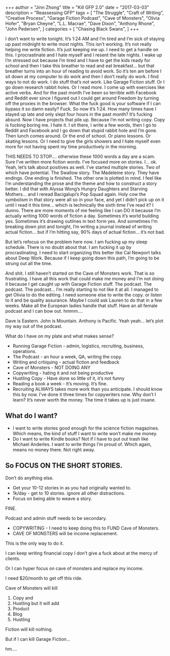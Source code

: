 +++ 
author = "Jinn Zhong" 
title = "Kill GFP 2.0" 
date = "2017-03-03" 
description = "Reassessing GFP"
tags = [
    "The Struggle",
    "Craft of Writing",
    "Creative Process",
    "Garage Fiction Podcast",
    "Cave of Monsters",
    "Olivia Hofer",
    "Bryan Cheyne",
    "L.L. Macrae",
    "Dave Dixon",
    "Anthony Rhone",
    "John Pedersen",
]
categories = [
    "Chasing Black Swans",
]
+++

I don’t want to write tonight. It’s 1:24 AM and I’m tired and I’m sick of staying up past midnight to write most nights. This isn’t working. It’s not really helping me write fiction. It’s just keeping me up. I need to get a handle on this. I procrastinate and I hate myself and I resent the late nights. I wake up I’m stressed out because I’m tired and I have to get the kids ready for school and then I take this breather to read and eat breakfast… but that breather turns into an hour of reading to avoid work. So it’s ten am before I sit down at my computer to do work and then I don’t really do work. I find ways to not do work. I do stuff that’s not work. Like Garage Fiction stuff. Or I go down research rabbit holes. Or I read more. I come up with exercises like active verbs. And for the past month I’ve been so terrible with Facebook and Reddit ever since I figured out I could get around Freedom by turning off the proxies in the browser. What the fuck good is your software if I can bypass it so damn easily? Fuck. So now it’s 1:24. How many times have I stayed up late and only slept four hours in the past month? It’s fucking absurd. Now I have projects that pile up. Because I’m not writing copy. Copy is fucking boring me. I hate it. I sit there, I write a few words, then I go to Reddit and Facebook and I go down that stupid rabbit hole and I’m gone. Then lunch comes around. Or the end of school. Or piano lessons. Or skating lessons. Or I need to give the girls showers and I hate myself even more for not having spent my time productively in the morning.

THIS NEEDS TO STOP…. otherwise these 1000 words a day are a scam. Sure I’ve written more fiction words. I’ve focused more on stories. I… ok. Yeah, let’s talk about positives as well. I’ve started multiple stories. Two of which have potential. The Swallow story. The Madeleine story. They have endings. One ending is finished. The other one is plotted in mind. I feel like I’m understanding the prose and the theme and how to construct a story better. I did that with Alyssa Wong’s Hungry Daughters and Starving Mothers… and I reread Bacigalupi’s Pop Squad again. Holy cow the symbolism in that story were all so in your face, and yet I didn’t pick up on it until I read it this time… which is technically the sixth time I’ve read it? I dunno. There are more moments of me feeling like I can DO it because I’m actually writing 1000 words of fiction a day. Sometimes it’s world building yes. Sometimes it’s drawing outlines in text form yes. And sometimes I’m breaking down plot and tonight, I’m writing a journal instead of writing actual fiction… but if I’m hitting say, 90% days of actual fiction… it’s not bad.

But let’s refocus on the problem here now. I am fucking up my sleep schedule. There is no doubt about that. I am fucking it up by procrastinating. I need to start organizing this better like Cal Newport talks about Deep Work. Because if I keep going down this path, I’m going to be strung out all the time.

And shit. I still haven’t started on the Cave of Monsters work. That is so frustrating. I have all this work that could make me money and I’m not doing it because I get caught up with Garage Fiction stuff. The podcast. The podcast. The podcast… I’m really starting to not like it at all. I managed to get Olivia to do the editing. I need someone else to write the copy. or listen to it and be quality assurance. Maybe I could ask Lauren to do that in a few weeks. Make all the European ladies handle that stuff. Have an all female podcast and I can bow out. hmmm…. 

Dave is Eastern. John is Mountain. Anthony is Pacific. Yeah yeah… let’s plot my way out of the podcast. 

What do I have on my plate and what makes sense?
* Running Garage Fiction - admin, logistics, recruiting, business, operations.
* The Podcast - an hour a week, QA, writing the copy.
* Writing and critiquing - actual fiction and feedback
* Cave of Monsters - NOT DOING ANY
* Copywriting - hating it and not being productive
* Hustling Copy - Have done so little of it, it’s not funny
* Reading a book a week - It’s moving. It’s fine.
* Recruiting ALWAYS takes more work than you anticipate. I should know this by now. I’ve done it three times for copywriters now. Why don’t I learn? It’s never worth the money. The time it takes up is just insane.

## What do I want?

* I want to write stories good enough for the science fiction magazines. Which means, the kind of stuff I want to write won’t make me money.
* Do I want to write Kindle books? Not if I have to put out trash like Michael Anderles. I want to write things I’m proud of. Which again, means no money there. Not right away.

## So FOCUS ON THE SHORT STORIES.

Don’t do anything else.
* Get your 10-12 stories in as you had originally wanted to.
* 1k/day - get to 10 stories. ignore all other distractions.
* Focus on being able to weave a story.

FINE.

Podcast and admin stuff needs to be secondary.

* COPYWRITING - I need to keep doing this to FUND Cave of Monsters.
* CAVE OF MONSTERS will be income replacement.

This is the only way to do it.

I can keep writing financial copy I don’t give a fuck about at the mercy of clients.

Or I can hyper focus on cave of monsters and replace my income.

I need $20/month to get off this ride.

Cave of Monsters will kill 
1. Copy and 
2. Hustling
but it will add 
1. Product 
2. Blog 
3. Hustling 

Fiction will kill nothing.

But if I can kill Garage Fiction… 

hm….
